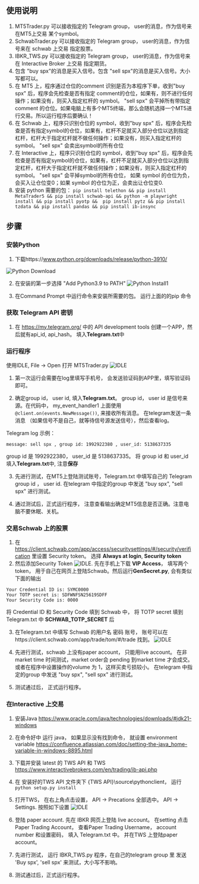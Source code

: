 ## 使用说明

1. MT5Trader.py 可以接收指定的 Telegram group， user的消息，作为信号来在MT5上交易 某个symbol。
2. SchwabTrader.py 可以接收指定的 Telegram group， user的消息，作为信号来在 schwab 上交易 指定股票。
3. IBKR_TWS.py 可以接收指定的 Telegram group， user的消息，作为信号来在 Interactive Broker 上交易 指定期货。
4. 包含 "buy spx"的消息是买入信号。包含 "sell spx"的消息是买入信号。大小写都可以。 
5. 在 MT5 上，程序通过仓位的comment 识别是否为本程序下单，收到"buy spx" 后，程序会先检查是否有指定 comment的仓位，如果有，则不进行任何操作；如果没有，则买入指定杠杆的 symbol。 "sell spx" 会平掉所有带指定comment 的仓位。如果电脑上有多个MT5终端，那么会随机选择一个MT5进行交易。所以运行程序后要确认！
6. 在 Schwab 上，程序只识别仓位的 symbol，收到"buy spx" 后，程序会先检查是否有指定symbol的仓位，如果有，杠杆不足就买入部分仓位以达到指定杠杆，杠杆大于指定杠杆就不做任何操作；如果没有，则买入指定杠杆的 symbol。 "sell spx" 会卖出symbol的所有仓位
7. 在 Interactive 上，程序只识别仓位的 symbol，收到"buy spx" 后，程序会先检查是否有指定symbol的仓位，如果有，杠杆不足就买入部分仓位以达到指定杠杆，杠杆大于指定杠杆就不做任何操作；如果没有，则买入指定杠杆的 symbol。 "sell spx" 会平掉symbol的所有仓位， 如果 symbol 的仓位为负，会买入让仓位变0；如果 symbol 的仓位为正，会卖出让仓位变0.
8. 安装 python 需要的包： `pip install telethon && pip install MetaTrader5 && pip install schwab-api && python -m playwright install && pip install pyotp &&  pip install pytz && pip install tzdata && pip install pandas && pip install ib-insync`


## 步骤

### 安装Python
1. 下载https://www.python.org/downloads/release/python-3910/

![Python Download](images/pythonDownload.png)

2. 在安装的第一步选择 "Add Python3.9 to PATH"
![Python Install1](images/pythonInstall1.png)

3. 在Command Prompt 中运行命令来安装所需要的包。 运行上面的的pip 命令


### 获取 Telegram API 密钥
1. 在 https://my.telegram.org/ 中的 API development tools 创建一个APP，然后就有api_id, api_hash。 填入**Telegram.txt**中


### 运行程序
使用IDLE, File -> Open 打开 MT5Trader.py
![IDLE](images/IDLE.png)

1. 第一次运行会需要在log里填写手机号， 会发送验证码到APP里，填写验证码即可。

2. 确定group id， user id, 填入**Telegram.txt**。 group id， user id 是信号来源。在代码中， my_event_handler1 上面使用`@client.on(events.NewMessage())`, 来接收所有消息。 在telegram发送一条消息 （如果信号不是自己，就等待信号源发送信号），然后查看log。

Telegram log 示例：

`message: sell spx , group id: 1992922380 , user_id: 5138637335`

group id 是 1992922380， user_id 是 5138637335。 将 group id 和 user_id 填入**Telegram.txt**中, 注意**保存**

3. 先进行测试，在MT5上登陆测试账号，Telegram.txt 中填写自己的 Telegram group id ， user id. 在telegram 中指定的group 中发送 "buy spx", "sell spx" 进行测试。

4. 通过测试后，正式运行程序， 注意查看输出确定MT5信息是否正确。注意电脑不要休眠、关机。


### 交易Schwab 上的股票

1. 在 https://client.schwab.com/app/access/securitysettings/#/security/verification 里设置 Security token。 选择 **Always at login**, **Security token**
2. 然后添加Security Token ![IDLE](images/SecurityToken.png). 先在手机上下载 **VIP Access**， 填写两个token， 用于自己在网页上登陆Schwab。然后运行**GenSecret.py**, 会有类似下面的输出

```
Your Credential ID is: SYMC0000
Your TOTP secret is: SDFWNFSN25619SDFF
Your Security Code is: 0000
```
将 Credential ID 和 Security Code 填到 Schwab 中， 将 TOTP secret 填到 Telegram.txt 中 **SCHWAB_TOTP_SECRET** 后

3. 在Telegram.txt 中填写 Schwab 的用户名 密码 账号， 账号可以在https://client.schwab.com/app/trade/tom/#/trade 找到。
![IDLE](images/SchwabAccount.png)

4. 先进行测试，schwab 上没有paper account， 只能用live account。 在非 market time 时间测试，market order会 pending 到market time 才会成交。 或者在程序中设置操作的volume 为 1，这样买卖亏损较小。 在telegram 中指定的group 中发送 "buy spx", "sell spx" 进行测试。

5. 测试通过后， 正式运行程序。



### 在Interactive 上交易

1. 安装Java https://www.oracle.com/java/technologies/downloads/#jdk21-windows

2. 在命令好中 运行 java， 如果显示没有找到命令， 就设置 environment variable https://confluence.atlassian.com/doc/setting-the-java_home-variable-in-windows-8895.html

2. 下载并安装 latest 的 TWS API 和 TWS https://www.interactivebrokers.com/en/trading/ib-api.php


3. 在 安装好的TWS API 文件夹下 {TWS API}\source\pythonclient， 运行 `python setup.py install`

4. 打开TWS， 在右上角点击设置， API -> Precations 全部选中。 API -> Settings. 按照如下设置
![IDLE](images/TWS_setting.png)

5. 登陆 paper account. 先在 IBKR 网页上登陆 live account。 在setting 点击 Paper Trading Account， 查看Paper Trading Username， account number 和设置密码， 填入 Telegram.txt 中。 并在TWS 上登陆paper account。

6. 先进行测试， 运行 IBKR_TWS.py 程序，在自己的telegram group 里 发送 'Buy spx', 'sell spx' 来测试，大小写不影响。

7. 测试通过后，正式运行程序。